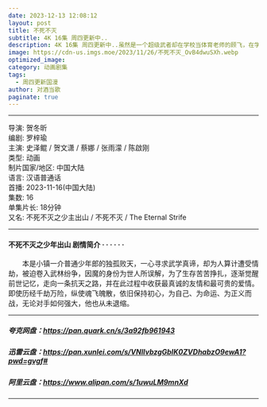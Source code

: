```yaml
---
date: 2023-12-13 12:08:12
layout: post
title: 不死不灭
subtitle: 4K 16集 周四更新中..
description: 4K 16集 周四更新中..虽然是一个超级武者却在学校当体育老师的顾飞，在学生的推荐下玩起了网游，但却错误地选到了法师这个职业，最后成为一个近战暴力法师，踏上一条新的游戏之路...
image: https://cdn-us.imgs.moe/2023/11/26/不死不灭_OvB4dwuSXh.webp
optimized_image: 
category: 动画剧集
tags:
  - 周四更新国漫
author: 对酒当歌
paginate: true
---
```


---

导演: 贺冬昕  
编剧: 罗梓瑜  
主演: 史泽鲲 / 贺文潇 / 蔡娜 / 张雨濛 / 陈啟刚  
类型: 动画  
制片国家/地区: 中国大陆  
语言: 汉语普通话  
首播: 2023-11-16(中国大陆)  
集数: 16  
单集片长: 18分钟  
又名: 不死不灭之少主出山 / 不死不灭 / The Eternal Strife

---

#### 不死不灭之少年出山 剧情简介 · · · · · ·

　　本是小镇一介普通少年郎的独孤败天，一心寻求武学真谛，却为人算计遭受情劫，被迫卷入武林纷争，因魔的身份为世人所误解，为了生存苦苦挣扎，逐渐觉醒前世记忆，走向一条抗天之路，并在此过程中收获最真诚的友情和最可贵的爱情。即使历经千劫万险，纵使魂飞魄散，依旧保持初心，为自己、为命运、为正义而战，无论对手如何强大，他也从未退缩。

---

##### 夸克网盘：<https://pan.quark.cn/s/3a92fb961943>

##### 迅雷云盘：<https://pan.xunlei.com/s/VNllvbzgGbIK0ZVDhabzO9ewA1?pwd=gvgf#>

##### 阿里云盘：<https://www.alipan.com/s/1uwuLM9mnXd>

---
